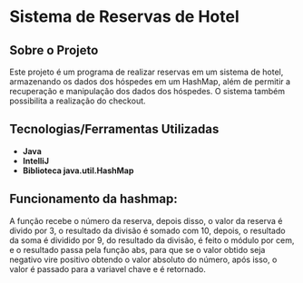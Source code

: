 # Sistema de Reservas de Hotel

## Sobre o Projeto

Este projeto é um programa de realizar reservas em um sistema de hotel, armazenando os dados dos hóspedes em um HashMap, além de permitir a recuperação e manipulação dos dados dos hóspedes. O sistema também possibilita a realização do checkout.

## Tecnologias/Ferramentas Utilizadas

- **Java**
- **IntelliJ**
- **Biblioteca java.util.HashMap**

## Funcionamento da hashmap:

A função recebe o número da reserva, depois disso, o valor da reserva é divido por 3, o resultado da divisão é somado com 10, depois, o resultado da soma é dividido por 9, do resultado da divisão, é feito o módulo por cem, e o resultado passa pela função abs, para que se o valor obtido seja negativo vire positivo obtendo o valor absoluto do número, após isso, o valor é passado para a variavel chave e é retornado.
